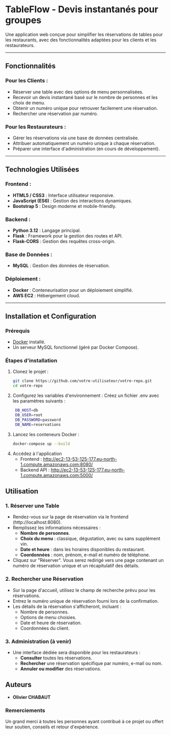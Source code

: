 # TableFlow - Devis instantanés pour groupes

Une application web conçue pour simplifier les réservations de tables pour les restaurants, avec des fonctionnalités adaptées pour les clients et les restaurateurs.

---

## **Fonctionnalités**

### **Pour les Clients :**
- Réserver une table avec des options de menu personnalisées.
- Recevoir un devis instantané basé sur le nombre de personnes et les choix de menu.
- Obtenir un numéro unique pour retrouver facilement une réservation.
- Rechercher une réservation par numéro.

### **Pour les Restaurateurs :**
- Gérer les réservations via une base de données centralisée.
- Attribuer automatiquement un numéro unique à chaque réservation.
- Préparer une interface d'administration (en cours de développement).

---

## **Technologies Utilisées**

### **Frontend :**
- **HTML5 / CSS3** : Interface utilisateur responsive.
- **JavaScript (ES6)** : Gestion des interactions dynamiques.
- **Bootstrap 5** : Design moderne et mobile-friendly.

### **Backend :**
- **Python 3.12** : Langage principal.
- **Flask** : Framework pour la gestion des routes et API.
- **Flask-CORS** : Gestion des requêtes cross-origin.

### **Base de Données :**
- **MySQL** : Gestion des données de réservation.

### **Déploiement :**
- **Docker** : Conteneurisation pour un déploiement simplifié.
- **AWS EC2** : Hébergement cloud.

---

## **Installation et Configuration**

### **Prérequis**
- [Docker](https://www.docker.com/) installé.
- Un serveur MySQL fonctionnel (géré par Docker Compose).

### **Étapes d'installation**
1. Clonez le projet :
   ```bash
   git clone https://github.com/votre-utilisateur/votre-repo.git
   cd votre-repo

2. Configurez les variables d'environnement : Créez un fichier .env avec les paramètres suivants :
   ```bash
    DB_HOST=db
    DB_USER=root
    DB_PASSWORD=password
    DB_NAME=reservations
3. Lancez les conteneurs Docker :
    ```bash
   docker-compose up --build
4. Accédez à l'application
    - Frontend : http://ec2-13-53-125-177.eu-north-1.compute.amazonaws.com:8080/
    - Backend API : http://ec2-13-53-125-177.eu-north-1.compute.amazonaws.com:5000/

## **Utilisation**

### **1. Réserver une Table**
- Rendez-vous sur la page de réservation via le frontend (http://localhost:8080).
- Remplissez les informations nécessaires :
  - **Nombre de personnes**.
  - **Choix du menu** : classique, dégustation, avec ou sans supplément vin.
  - **Date et heure** : dans les horaires disponibles du restaurant.
  - **Coordonnées** : nom, prénom, e-mail et numéro de téléphone.
- Cliquez sur "Réserver". Vous serez redirigé vers une page contenant un numéro de réservation unique et un récapitulatif des détails.

### **2. Rechercher une Réservation**
- Sur la page d'accueil, utilisez le champ de recherche prévu pour les réservations.
- Entrez le numéro unique de réservation fourni lors de la confirmation.
- Les détails de la réservation s'afficheront, incluant :
  - Nombre de personnes.
  - Options de menu choisies.
  - Date et heure de réservation.
  - Coordonnées du client.

### **3. Administration (à venir)**
- Une interface dédiée sera disponible pour les restaurateurs :
  - **Consulter** toutes les réservations.
  - **Rechercher** une réservation spécifique par numéro, e-mail ou nom.
  - **Annuler ou modifier** des réservations.

## **Auteurs**

- **Olivier CHABAUT**

### Remerciements
Un grand merci à toutes les personnes ayant contribué à ce projet ou offert leur soutien, conseils et retour d'expérience.

